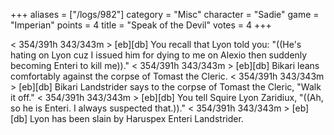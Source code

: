 +++
aliases = ["/logs/982"]
category = "Misc"
character = "Sadie"
game = "Imperian"
points = 4
title = "Speak of the Devil"
votes = 4
+++

< 354/391h 343/343m > [eb][db] 
You recall that Lyon told you:
"((He's hating on Lyon cuz I issued him for dying to me on Alexio then suddenly
becoming Enteri to kill me))."
< 354/391h 343/343m > [eb][db] 
Bikari leans comfortably against the corpse of Tomast the Cleric.
< 354/391h 343/343m > [eb][db] 
Bikari Landstrider says to the corpse of Tomast the Cleric, "Walk it off."
< 354/391h 343/343m > [eb][db] 
You tell Squire Lyon Zaridiux, "((Ah, so he is Enteri. I always suspected 
that.))."
< 354/391h 343/343m > [eb][db] 
Lyon has been slain by Haruspex Enteri Landstrider.
